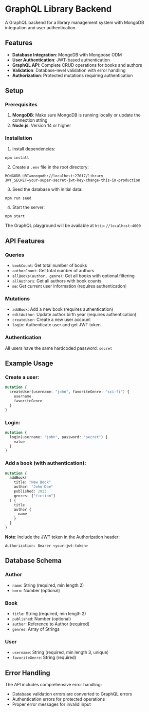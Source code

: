 # GraphQL Library Backend

A GraphQL backend for a library management system with MongoDB integration and user authentication.

## Features

- **Database Integration**: MongoDB with Mongoose ODM
- **User Authentication**: JWT-based authentication
- **GraphQL API**: Complete CRUD operations for books and authors
- **Validation**: Database-level validation with error handling
- **Authorization**: Protected mutations requiring authentication

## Setup

### Prerequisites

1. **MongoDB**: Make sure MongoDB is running locally or update the connection string
2. **Node.js**: Version 14 or higher

### Installation

1. Install dependencies:
```bash
npm install
```

2. Create a `.env` file in the root directory:
```env
MONGODB_URI=mongodb://localhost:27017/library
JWT_SECRET=your-super-secret-jwt-key-change-this-in-production
```

3. Seed the database with initial data:
```bash
npm run seed
```

4. Start the server:
```bash
npm start
```

The GraphQL playground will be available at `http://localhost:4000`

## API Features

### Queries
- `bookCount`: Get total number of books
- `authorCount`: Get total number of authors
- `allBooks(author, genre)`: Get all books with optional filtering
- `allAuthors`: Get all authors with book counts
- `me`: Get current user information (requires authentication)

### Mutations
- `addBook`: Add a new book (requires authentication)
- `editAuthor`: Update author birth year (requires authentication)
- `createUser`: Create a new user account
- `login`: Authenticate user and get JWT token

### Authentication

All users have the same hardcoded password: `secret`

## Example Usage

### Create a user:
```graphql
mutation {
  createUser(username: "john", favoriteGenre: "sci-fi") {
    username
    favoriteGenre
  }
}
```

### Login:
```graphql
mutation {
  login(username: "john", password: "secret") {
    value
  }
}
```

### Add a book (with authentication):
```graphql
mutation {
  addBook(
    title: "New Book"
    author: "John Doe"
    published: 2023
    genres: ["fiction"]
  ) {
    title
    author {
      name
    }
  }
}
```

**Note**: Include the JWT token in the Authorization header:
```
Authorization: Bearer <your-jwt-token>
```

## Database Schema

### Author
- `name`: String (required, min length 2)
- `born`: Number (optional)

### Book
- `title`: String (required, min length 2)
- `published`: Number (optional)
- `author`: Reference to Author (required)
- `genres`: Array of Strings

### User
- `username`: String (required, min length 3, unique)
- `favoriteGenre`: String (required)

## Error Handling

The API includes comprehensive error handling:
- Database validation errors are converted to GraphQL errors
- Authentication errors for protected operations
- Proper error messages for invalid input
